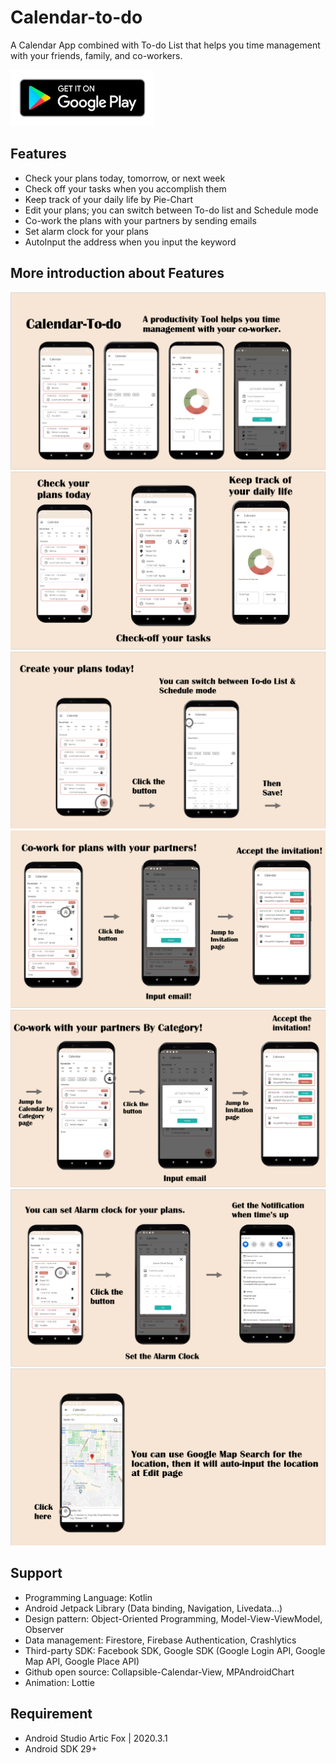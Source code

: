 # Calendar-to-do
A Calendar App combined with To-do List that helps you time management with your friends, family, 
and co-workers.

<img src="doc/google-play-badge.png" width="230" height="90">

## Features
- Check your plans today, tomorrow, or next week
- Check off your tasks when you accomplish them
- Keep track of your daily life by Pie-Chart
- Edit your plans; you can switch between To-do list and Schedule mode
- Co-work the plans with your partners by sending emails
- Set alarm clock for your plans
- AutoInput the address when you input the keyword

## More introduction about Features
<img src="doc/0.PNG">
<img src="doc/1.PNG">
<img src="doc/2.PNG">
<img src="doc/3.PNG">
<img src="doc/4.PNG">
<img src="doc/5.PNG">
<img src="doc/6.PNG">

## Support
- Programming Language: Kotlin
- Android Jetpack Library (Data binding, Navigation, Livedata...)
- Design pattern: Object-Oriented Programming, Model-View-ViewModel, Observer
- Data management: Firestore, Firebase Authentication, Crashlytics
- Third-party SDK: Facebook SDK, Google SDK (Google Login API, Google Map API, Google Place API)
- Github open source: Collapsible-Calendar-View, MPAndroidChart
- Animation: Lottie

## Requirement
- Android Studio Artic Fox | 2020.3.1
- Android SDK 29+